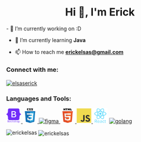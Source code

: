 <h1 align="center">Hi 👋, I'm Erick</h1>
- 🔭 I’m currently working on :D

- 🌱 I’m currently learning **Java**

- 📫 How to reach me **erickelsas@gmail.com**

<h3 align="left">Connect with me:</h3>
<p align="left">
<a href="https://instagram.com/elsaserick" target="blank"><img align="center" src="https://raw.githubusercontent.com/rahuldkjain/github-profile-readme-generator/master/src/images/icons/Social/instagram.svg" alt="elsaserick" height="30" width="40" /></a>
</p>

<h3 align="left">Languages and Tools:</h3>
<p align="left"> <a href="https://getbootstrap.com" target="_blank" rel="noreferrer"> <img src="https://raw.githubusercontent.com/devicons/devicon/master/icons/bootstrap/bootstrap-plain-wordmark.svg" alt="bootstrap" width="40" height="40"/> </a> <a href="https://www.w3schools.com/css/" target="_blank" rel="noreferrer"> <img src="https://raw.githubusercontent.com/devicons/devicon/master/icons/css3/css3-original-wordmark.svg" alt="css3" width="40" height="40"/> </a> <a href="https://www.figma.com/" target="_blank" rel="noreferrer"> <img src="https://www.vectorlogo.zone/logos/figma/figma-icon.svg" alt="figma" width="40" height="40"/> </a> <a href="https://www.w3.org/html/" target="_blank" rel="noreferrer"> <img src="https://raw.githubusercontent.com/devicons/devicon/master/icons/html5/html5-original-wordmark.svg" alt="html5" width="40" height="40"/> </a> <a href="https://developer.mozilla.org/en-US/docs/Web/JavaScript" target="_blank" rel="noreferrer"> <img src="https://raw.githubusercontent.com/devicons/devicon/master/icons/javascript/javascript-original.svg" alt="javascript" width="40" height="40"/> </a> <a href="https://reactjs.org/" target="_blank" rel="noreferrer"> <img src="https://raw.githubusercontent.com/devicons/devicon/master/icons/react/react-original-wordmark.svg" alt="react" width="40" height="40"/></a> <a href="https://go.dev"><img src="https://go.dev/blog/go-brand/Go-Logo/PNG/Go-Logo_Blue.png" alt="golang" width="40" height="40"/></a> </p>

<p><img align="left" src="https://github-readme-stats.vercel.app/api/top-langs?username=erickelsas&show_icons=true&locale=en&layout=compact" alt="erickelsas" /></p>

<p>&nbsp;<img align="center" src="https://github-readme-stats.vercel.app/api?username=erickelsas&show_icons=true&locale=en" alt="erickelsas" /></p>

